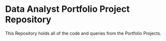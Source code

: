 # Data Analyst Portfolio Project Repository

This Repository holds all of the code and queries from the Portfolio Projects.